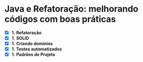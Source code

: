 # Java e Refatoração: melhorando códigos com boas práticas

- [x] **1.** **Refatoração**
- [x] **1.** **SOLID**
- [x] **1.** **Criando domínios**
- [x] **1.** **Testes automatizados**
- [x] **1.** **Padrões de Projeto**